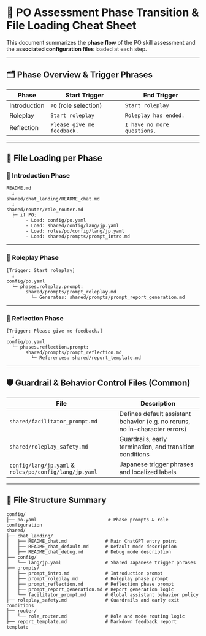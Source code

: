 # 📘 PO Assessment Phase Transition & File Loading Cheat Sheet

This document summarizes the **phase flow** of the PO skill assessment and the **associated configuration files** loaded at each step.

---

## 🗂 Phase Overview & Trigger Phrases

| Phase        | Start Trigger              | End Trigger                 |
| ------------ | -------------------------- | --------------------------- |
| Introduction | `PO` (role selection)      | `Start roleplay`            |
| Roleplay     | `Start roleplay`           | `Roleplay has ended.`       |
| Reflection   | `Please give me feedback.` | `I have no more questions.` |

---

## 🔄 File Loading per Phase

### 🔹 Introduction Phase

```plaintext
README.md
  ↓
shared/chat_landing/README_chat.md
  ↓
shared/router/role_router.md
  ├─ if PO:
       - Load: config/po.yaml
       - Load: shared/config/lang/jp.yaml
       - Load: roles/po/config/lang/jp.yaml
       - Load: shared/prompts/prompt_intro.md
```

---

### 🔹 Roleplay Phase

```plaintext
[Trigger: Start roleplay]
  ↓
config/po.yaml
  └─ phases.roleplay.prompt:
       shared/prompts/prompt_roleplay.md
         └─ Generates: shared/prompts/prompt_report_generation.md
```

---

### 🔹 Reflection Phase

```plaintext
[Trigger: Please give me feedback.]
  ↓
config/po.yaml
  └─ phases.reflection.prompt:
       shared/prompts/prompt_reflection.md
         └─ References: shared/report_template.md
```

---

## 🛡️ Guardrail & Behavior Control Files (Common)

| File                                                   | Description                                                                 |
| ------------------------------------------------------ | --------------------------------------------------------------------------- |
| `shared/facilitator_prompt.md`                         | Defines default assistant behavior (e.g. no reruns, no in-character errors) |
| `shared/roleplay_safety.md`                            | Guardrails, early termination, and transition conditions                    |
| `config/lang/jp.yaml` & `roles/po/config/lang/jp.yaml` | Japanese trigger phrases and localized labels                               |

---

## 📁 File Structure Summary

```plaintext
config/
├── po.yaml                          # Phase prompts & role configuration
shared/
├── chat_landing/
│   ├── README_chat.md              # Main ChatGPT entry point
│   ├── README_chat_default.md      # Default mode description
│   ├── README_chat_debug.md        # Debug mode description
├── config/
│   └── lang/jp.yaml                # Shared Japanese trigger phrases
├── prompts/
│   ├── prompt_intro.md             # Introduction prompt
│   ├── prompt_roleplay.md          # Roleplay phase prompt
│   ├── prompt_reflection.md        # Reflection phase prompt
│   ├── prompt_report_generation.md # Report generation logic
│   └── facilitator_prompt.md       # Global assistant behavior policy
├── roleplay_safety.md              # Guardrails and early exit conditions
├── router/
│   └── role_router.md              # Role and mode routing logic
├── report_template.md              # Markdown feedback report template
```
